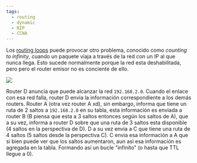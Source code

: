 ```yaml
---
tags:
  - routing
  - dynamic
  - RIP
  - CCNA
---
```


Los [routing loops]((LEGACY)%20Notes%20routing/routing%20loops.md)  puede provocar otro problema, conocido como _counting to infinity_, cuando un paquete viaja a través de la red con un IP al que nunca llega. Esto sucede normalmente porque la red esta deshabilitada, pero pero el router emisor no es conciente de ello. 

![](13-18-scaled.jpg)

Router D anuncia que puede alcanzar la red `192.168.2.0`. Cuando el enlace con esa red falla, router D envia la información correspondiente a los demás routers. Router A (otra vez router A xd), sin embargo, informa que tiene un ruta de 2 saltos a `192.168.2.0` en su tabla, esta información es enviada a router B  (B piensa que esta a 3 saltos entonces según los saltos de A), que a su vez, informa a router D sobre que una ruta de 3 saltos esta disponible (4 saltos en la perspectiva de D). D a su vez envia a C que tiene una ruta de 4 saltos (5 saltos desde la perspectiva C). C envia esa información a A que si bien puede ver que los saltos aumentaron, aun asi esa información es agregada en la tabla. Formando así un bucle "infinito" (o hasta que TTL llegue a 0). 